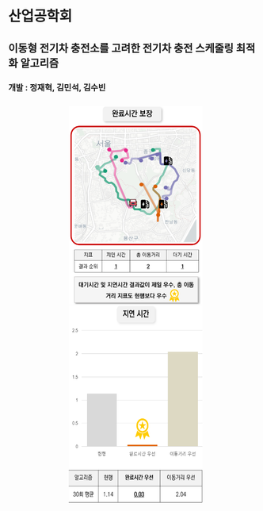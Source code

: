 # 산업공학회 
## 이동형 전기차 충전소를 고려한 전기차 충전 스케줄링 최적화 알고리즘
### 개발 : 정재혁, 김민석, 김수빈 


<center>
    <div style = "padding: 10px 1px 2px 10px;">
        <img src="img.png" width="270" height="400"/>
        <img src="img_1.png" width="270" height="400"/>
    </div>
</center>


